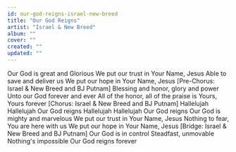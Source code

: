 ```yaml
---
id: our-god-reigns-israel-new-breed
title: "Our God Reigns"
artist: "Israel & New Breed"
album: ""
cover: ""
created: ""
updated: ""
---
```


Our God is great and Glorious
We put our trust in Your Name, Jesus
Able to save and deliver us
We put our hope in Your Name, Jesus
[Pre-Chorus: Israel & New Breed and BJ Putnam]
Blessing and honor, glory and power
Unto our God forever and ever
All of the honor, all of the praise is Yours, Yours forever
[Chorus: Israel & New Breed and BJ Putnam]
Hallelujah
Hallelujah
Our God reigns
Hallelujah
Hallelujah
Our God reigns
Our God is mighty and marvelous
We put our trust in Your Name, Jesus
Nothing to fear, You are here with us
We put our hope in Your Name, Jesus
[Bridge: Israel & New Breed and BJ Putnam]
Our God is in control
Steadfast, unmovable
Nothing's impossible
Our God reigns forever